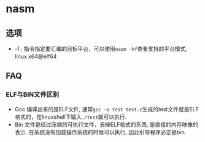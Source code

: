 # nasm
## 选项
- -f : 指令指定要汇编的目标平台，可以使用`nasm -hf`查看支持的平台模式, linux x64是elf64

## FAQ
### ELF与BIN文件区别
- Gcc 编译出来的是ELF文件, 通常`gcc –o test test.c`生成的test文件就是ELF格式的，在linuxshell下输入`./test`就可以执行.
- Bin 文件是经过压缩的可执行文件，去掉ELF格式的东西, 是直接的内存映像的表示. 在系统没有加载操作系统的时候可以执行, 因此引导程序必定是bin.